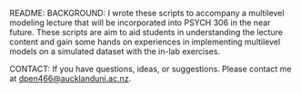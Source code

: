 README:
BACKGROUND: 
I wrote these scripts to accompany a multilevel modeling lecture that will be incorporated into PSYCH 306 in the near future. These scripts are aim to aid students in understanding the lecture content and gain some hands on experiences in implementing multilevel models on a simulated dataset with the in-lab exercises. 


CONTACT: 
If you have questions, ideas, or suggestions. Please contact me at dpen466@aucklanduni.ac.nz.
